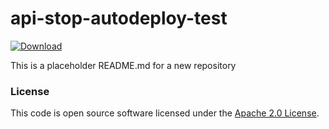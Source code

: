 
# api-stop-autodeploy-test

 [ ![Download](https://api.bintray.com/packages/hmrc/releases/api-stop-autodeploy-test/images/download.svg) ](https://bintray.com/hmrc/releases/api-stop-autodeploy-test/_latestVersion)

This is a placeholder README.md for a new repository

### License

This code is open source software licensed under the [Apache 2.0 License]("http://www.apache.org/licenses/LICENSE-2.0.html").
